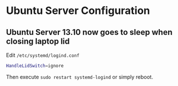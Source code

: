 # Ubuntu Server Configuration

## Ubuntu Server 13.10 now goes to sleep when closing laptop lid

Edit `/etc/systemd/logind.conf`

```bash
HandleLidSwitch=ignore
```

Then execute `sudo restart systemd-logind` or simply reboot.
